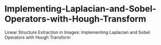 # Implementing-Laplacian-and-Sobel-Operators-with-Hough-Transform
Linear Structure Extraction in Images: Implementing Laplacian and Sobel Operators with Hough Transform
